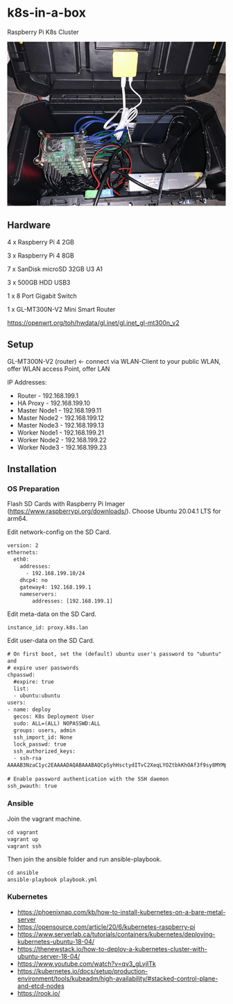 # k8s-in-a-box

Raspberry Pi K8s Cluster

<div align="center">
  <img src="cluster.jpg" />
</div>

## Hardware

4 x Raspberry Pi 4 2GB

3 x Raspberry Pi 4 8GB

7 x SanDisk microSD 32GB U3 A1

3 x 500GB HDD USB3

1 x 8 Port Gigabit Switch

1 x GL-MT300N-V2 Mini Smart Router

https://openwrt.org/toh/hwdata/gl.inet/gl.inet_gl-mt300n_v2

## Setup

GL-MT300N-V2 (router) <- connect via WLAN-Client to your public WLAN, offer WLAN access Point, offer LAN

IP Addresses:
  * Router - 192.168.199.1
  * HA Proxy - 192.168.199.10
  * Master Node1 - 192.168.199.11
  * Master Node2 - 192.168.199.12
  * Master Node3 - 192.168.199.13
  * Worker Node1 - 192.168.199.21
  * Worker Node2 - 192.168.199.22
  * Worker Node3 - 192.168.199.23


## Installation

### OS Preparation

Flash SD Cards with Raspberry Pi Imager (https://www.raspberrypi.org/downloads/). Choose Ubuntu 20.04.1 LTS for arm64.

Edit network-config on the SD Card.

```
version: 2
ethernets:
  eth0:
    addresses:
      - 192.168.199.10/24
    dhcp4: no
    gateway4: 192.168.199.1
    nameservers:
        addresses: [192.168.199.1]
```

Edit meta-data on the SD Card.

```
instance_id: proxy.k8s.lan
```

Edit user-data on the SD Card.

```
# On first boot, set the (default) ubuntu user's password to "ubuntu" and
# expire user passwords
chpasswd:
  #expire: true
  list:
  - ubuntu:ubuntu
users:
- name: deploy
  gecos: K8s Deployment User
  sudo: ALL=(ALL) NOPASSWD:ALL
  groups: users, admin
  ssh_import_id: None
  lock_passwd: true
  ssh_authorized_keys:
  - ssh-rsa AAAAB3NzaC1yc2EAAAADAQABAAABAQCpSyhHsctydITvC2XeqLYOZtbkKhOAf3f9sy8MYMpFcKQ2CRJ5DVMgRJyUR6yYLqlMTxZW7i9UaB0r+Bzgis3ay3N7EubJgZDPSNe3RyVvS1EShahEZeijZL0mhU4xq8Ui/LGjpOhGEtSCV/5CIqxPINlpVKlXfHgInJvEYA+hY6rns8+x8shq9KYb/Frpj2DftgZJoEVfEgFxrUIaiZA68KKPMVdTxL5B4xmBIofPvbhEZbQCsysjjJGTA+SUCSC3rKyM1UsqGntz+oftd5HN2XNfCDNVKFLOkKTRIfPZc8MrYlC5bB6cx02HYY9fm/1UiOuihZdCklkySQ+B7Igj

# Enable password authentication with the SSH daemon
ssh_pwauth: true
```

### Ansible

Join the vagrant machine.

```
cd vagrant
vagrant up
vagrant ssh
```

Then join the ansible folder and run ansible-playbook.

```
cd ansible
ansible-playbook playbook.yml
```

### Kubernetes

  * https://phoenixnap.com/kb/how-to-install-kubernetes-on-a-bare-metal-server
  * https://opensource.com/article/20/6/kubernetes-raspberry-pi
  * https://www.serverlab.ca/tutorials/containers/kubernetes/deploying-kubernetes-ubuntu-18-04/
  * https://thenewstack.io/how-to-deploy-a-kubernetes-cluster-with-ubuntu-server-18-04/
  * https://www.youtube.com/watch?v=qv3_gLvjITk
  * https://kubernetes.io/docs/setup/production-environment/tools/kubeadm/high-availability/#stacked-control-plane-and-etcd-nodes
  * https://rook.io/
